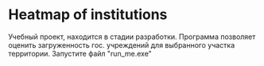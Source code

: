 # Heatmap of institutions
 Учебный проект, находится в стадии разработки.
Программа позволяет оценить загруженность гос. учреждений для выбранного участка территории.
Запустите файл "run_me.exe"
